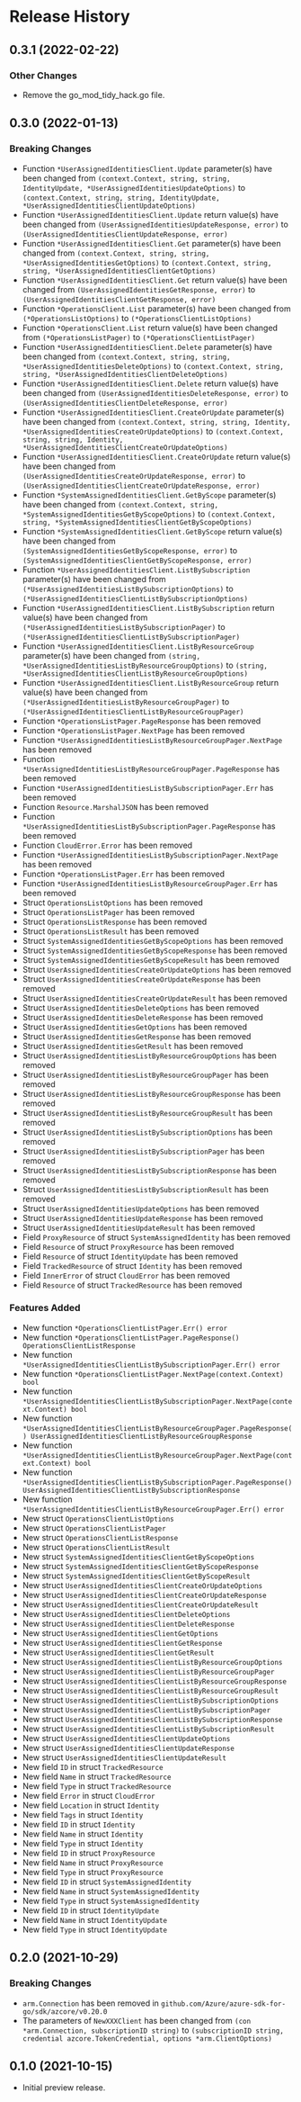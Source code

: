 # Release History

## 0.3.1 (2022-02-22)

### Other Changes

- Remove the go_mod_tidy_hack.go file.

## 0.3.0 (2022-01-13)
### Breaking Changes

- Function `*UserAssignedIdentitiesClient.Update` parameter(s) have been changed from `(context.Context, string, string, IdentityUpdate, *UserAssignedIdentitiesUpdateOptions)` to `(context.Context, string, string, IdentityUpdate, *UserAssignedIdentitiesClientUpdateOptions)`
- Function `*UserAssignedIdentitiesClient.Update` return value(s) have been changed from `(UserAssignedIdentitiesUpdateResponse, error)` to `(UserAssignedIdentitiesClientUpdateResponse, error)`
- Function `*UserAssignedIdentitiesClient.Get` parameter(s) have been changed from `(context.Context, string, string, *UserAssignedIdentitiesGetOptions)` to `(context.Context, string, string, *UserAssignedIdentitiesClientGetOptions)`
- Function `*UserAssignedIdentitiesClient.Get` return value(s) have been changed from `(UserAssignedIdentitiesGetResponse, error)` to `(UserAssignedIdentitiesClientGetResponse, error)`
- Function `*OperationsClient.List` parameter(s) have been changed from `(*OperationsListOptions)` to `(*OperationsClientListOptions)`
- Function `*OperationsClient.List` return value(s) have been changed from `(*OperationsListPager)` to `(*OperationsClientListPager)`
- Function `*UserAssignedIdentitiesClient.Delete` parameter(s) have been changed from `(context.Context, string, string, *UserAssignedIdentitiesDeleteOptions)` to `(context.Context, string, string, *UserAssignedIdentitiesClientDeleteOptions)`
- Function `*UserAssignedIdentitiesClient.Delete` return value(s) have been changed from `(UserAssignedIdentitiesDeleteResponse, error)` to `(UserAssignedIdentitiesClientDeleteResponse, error)`
- Function `*UserAssignedIdentitiesClient.CreateOrUpdate` parameter(s) have been changed from `(context.Context, string, string, Identity, *UserAssignedIdentitiesCreateOrUpdateOptions)` to `(context.Context, string, string, Identity, *UserAssignedIdentitiesClientCreateOrUpdateOptions)`
- Function `*UserAssignedIdentitiesClient.CreateOrUpdate` return value(s) have been changed from `(UserAssignedIdentitiesCreateOrUpdateResponse, error)` to `(UserAssignedIdentitiesClientCreateOrUpdateResponse, error)`
- Function `*SystemAssignedIdentitiesClient.GetByScope` parameter(s) have been changed from `(context.Context, string, *SystemAssignedIdentitiesGetByScopeOptions)` to `(context.Context, string, *SystemAssignedIdentitiesClientGetByScopeOptions)`
- Function `*SystemAssignedIdentitiesClient.GetByScope` return value(s) have been changed from `(SystemAssignedIdentitiesGetByScopeResponse, error)` to `(SystemAssignedIdentitiesClientGetByScopeResponse, error)`
- Function `*UserAssignedIdentitiesClient.ListBySubscription` parameter(s) have been changed from `(*UserAssignedIdentitiesListBySubscriptionOptions)` to `(*UserAssignedIdentitiesClientListBySubscriptionOptions)`
- Function `*UserAssignedIdentitiesClient.ListBySubscription` return value(s) have been changed from `(*UserAssignedIdentitiesListBySubscriptionPager)` to `(*UserAssignedIdentitiesClientListBySubscriptionPager)`
- Function `*UserAssignedIdentitiesClient.ListByResourceGroup` parameter(s) have been changed from `(string, *UserAssignedIdentitiesListByResourceGroupOptions)` to `(string, *UserAssignedIdentitiesClientListByResourceGroupOptions)`
- Function `*UserAssignedIdentitiesClient.ListByResourceGroup` return value(s) have been changed from `(*UserAssignedIdentitiesListByResourceGroupPager)` to `(*UserAssignedIdentitiesClientListByResourceGroupPager)`
- Function `*OperationsListPager.PageResponse` has been removed
- Function `*OperationsListPager.NextPage` has been removed
- Function `*UserAssignedIdentitiesListByResourceGroupPager.NextPage` has been removed
- Function `*UserAssignedIdentitiesListByResourceGroupPager.PageResponse` has been removed
- Function `*UserAssignedIdentitiesListBySubscriptionPager.Err` has been removed
- Function `Resource.MarshalJSON` has been removed
- Function `*UserAssignedIdentitiesListBySubscriptionPager.PageResponse` has been removed
- Function `CloudError.Error` has been removed
- Function `*UserAssignedIdentitiesListBySubscriptionPager.NextPage` has been removed
- Function `*OperationsListPager.Err` has been removed
- Function `*UserAssignedIdentitiesListByResourceGroupPager.Err` has been removed
- Struct `OperationsListOptions` has been removed
- Struct `OperationsListPager` has been removed
- Struct `OperationsListResponse` has been removed
- Struct `OperationsListResult` has been removed
- Struct `SystemAssignedIdentitiesGetByScopeOptions` has been removed
- Struct `SystemAssignedIdentitiesGetByScopeResponse` has been removed
- Struct `SystemAssignedIdentitiesGetByScopeResult` has been removed
- Struct `UserAssignedIdentitiesCreateOrUpdateOptions` has been removed
- Struct `UserAssignedIdentitiesCreateOrUpdateResponse` has been removed
- Struct `UserAssignedIdentitiesCreateOrUpdateResult` has been removed
- Struct `UserAssignedIdentitiesDeleteOptions` has been removed
- Struct `UserAssignedIdentitiesDeleteResponse` has been removed
- Struct `UserAssignedIdentitiesGetOptions` has been removed
- Struct `UserAssignedIdentitiesGetResponse` has been removed
- Struct `UserAssignedIdentitiesGetResult` has been removed
- Struct `UserAssignedIdentitiesListByResourceGroupOptions` has been removed
- Struct `UserAssignedIdentitiesListByResourceGroupPager` has been removed
- Struct `UserAssignedIdentitiesListByResourceGroupResponse` has been removed
- Struct `UserAssignedIdentitiesListByResourceGroupResult` has been removed
- Struct `UserAssignedIdentitiesListBySubscriptionOptions` has been removed
- Struct `UserAssignedIdentitiesListBySubscriptionPager` has been removed
- Struct `UserAssignedIdentitiesListBySubscriptionResponse` has been removed
- Struct `UserAssignedIdentitiesListBySubscriptionResult` has been removed
- Struct `UserAssignedIdentitiesUpdateOptions` has been removed
- Struct `UserAssignedIdentitiesUpdateResponse` has been removed
- Struct `UserAssignedIdentitiesUpdateResult` has been removed
- Field `ProxyResource` of struct `SystemAssignedIdentity` has been removed
- Field `Resource` of struct `ProxyResource` has been removed
- Field `Resource` of struct `IdentityUpdate` has been removed
- Field `TrackedResource` of struct `Identity` has been removed
- Field `InnerError` of struct `CloudError` has been removed
- Field `Resource` of struct `TrackedResource` has been removed

### Features Added

- New function `*OperationsClientListPager.Err() error`
- New function `*OperationsClientListPager.PageResponse() OperationsClientListResponse`
- New function `*UserAssignedIdentitiesClientListBySubscriptionPager.Err() error`
- New function `*OperationsClientListPager.NextPage(context.Context) bool`
- New function `*UserAssignedIdentitiesClientListBySubscriptionPager.NextPage(context.Context) bool`
- New function `*UserAssignedIdentitiesClientListByResourceGroupPager.PageResponse() UserAssignedIdentitiesClientListByResourceGroupResponse`
- New function `*UserAssignedIdentitiesClientListByResourceGroupPager.NextPage(context.Context) bool`
- New function `*UserAssignedIdentitiesClientListBySubscriptionPager.PageResponse() UserAssignedIdentitiesClientListBySubscriptionResponse`
- New function `*UserAssignedIdentitiesClientListByResourceGroupPager.Err() error`
- New struct `OperationsClientListOptions`
- New struct `OperationsClientListPager`
- New struct `OperationsClientListResponse`
- New struct `OperationsClientListResult`
- New struct `SystemAssignedIdentitiesClientGetByScopeOptions`
- New struct `SystemAssignedIdentitiesClientGetByScopeResponse`
- New struct `SystemAssignedIdentitiesClientGetByScopeResult`
- New struct `UserAssignedIdentitiesClientCreateOrUpdateOptions`
- New struct `UserAssignedIdentitiesClientCreateOrUpdateResponse`
- New struct `UserAssignedIdentitiesClientCreateOrUpdateResult`
- New struct `UserAssignedIdentitiesClientDeleteOptions`
- New struct `UserAssignedIdentitiesClientDeleteResponse`
- New struct `UserAssignedIdentitiesClientGetOptions`
- New struct `UserAssignedIdentitiesClientGetResponse`
- New struct `UserAssignedIdentitiesClientGetResult`
- New struct `UserAssignedIdentitiesClientListByResourceGroupOptions`
- New struct `UserAssignedIdentitiesClientListByResourceGroupPager`
- New struct `UserAssignedIdentitiesClientListByResourceGroupResponse`
- New struct `UserAssignedIdentitiesClientListByResourceGroupResult`
- New struct `UserAssignedIdentitiesClientListBySubscriptionOptions`
- New struct `UserAssignedIdentitiesClientListBySubscriptionPager`
- New struct `UserAssignedIdentitiesClientListBySubscriptionResponse`
- New struct `UserAssignedIdentitiesClientListBySubscriptionResult`
- New struct `UserAssignedIdentitiesClientUpdateOptions`
- New struct `UserAssignedIdentitiesClientUpdateResponse`
- New struct `UserAssignedIdentitiesClientUpdateResult`
- New field `ID` in struct `TrackedResource`
- New field `Name` in struct `TrackedResource`
- New field `Type` in struct `TrackedResource`
- New field `Error` in struct `CloudError`
- New field `Location` in struct `Identity`
- New field `Tags` in struct `Identity`
- New field `ID` in struct `Identity`
- New field `Name` in struct `Identity`
- New field `Type` in struct `Identity`
- New field `ID` in struct `ProxyResource`
- New field `Name` in struct `ProxyResource`
- New field `Type` in struct `ProxyResource`
- New field `ID` in struct `SystemAssignedIdentity`
- New field `Name` in struct `SystemAssignedIdentity`
- New field `Type` in struct `SystemAssignedIdentity`
- New field `ID` in struct `IdentityUpdate`
- New field `Name` in struct `IdentityUpdate`
- New field `Type` in struct `IdentityUpdate`


## 0.2.0 (2021-10-29)

### Breaking Changes

- `arm.Connection` has been removed in `github.com/Azure/azure-sdk-for-go/sdk/azcore/v0.20.0`
- The parameters of `NewXXXClient` has been changed from `(con *arm.Connection, subscriptionID string)` to `(subscriptionID string, credential azcore.TokenCredential, options *arm.ClientOptions)`

## 0.1.0 (2021-10-15)

- Initial preview release.
